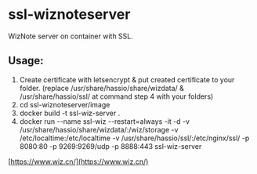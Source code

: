 # ssl-wiznoteserver
WizNote server on container with SSL.

## Usage:
1. Create certificate with letsencrypt & put created certificate to your folder. (replace /usr/share/hassio/share/wizdata/ & /usr/share/hassio/ssl/ at command step 4 with your folders)
2. cd ssl-wiznoteserver/image
3. docker build -t ssl-wiz-server .
4. docker run --name ssl-wiz --restart=always -it -d -v /usr/share/hassio/share/wizdata/:/wiz/storage -v /etc/localtime:/etc/localtime -v /usr/share/hassio/ssl/:/etc/nginx/ssl/ -p 8080:80 -p 9269:9269/udp -p 8888:443 ssl-wiz-server

[https://www.wiz.cn/](https://www.wiz.cn/)
